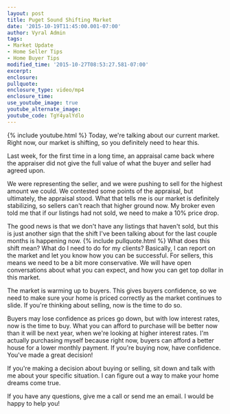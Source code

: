 ```yaml
---
layout: post
title: Puget Sound Shifting Market
date: '2015-10-19T11:45:00.001-07:00'
author: Vyral Admin
tags:
- Market Update
- Home Seller Tips
- Home Buyer Tips
modified_time: '2015-10-27T08:53:27.581-07:00'
excerpt:
enclosure:
pullquote:
enclosure_type: video/mp4
enclosure_time:
use_youtube_image: true
youtube_alternate_image:
youtube_code: TgY4yalYdlo
---
```

{% include youtube.html %}
Today, we're talking about our current market. Right now, our market is shifting, so you definitely need to hear this.

Last week, for the first time in a long time, an appraisal came back where the appraiser did not give the full value of what the buyer and seller had agreed upon.

We were representing the seller, and we were pushing to sell for the highest amount we could. We contested some points of the appraisal, but ultimately, the appraisal stood. What that tells me is our market is definitely stabilizing, so sellers can't reach that higher ground now. My broker even told me that if our listings had not sold, we need to make a 10% price drop.

The good news is that we don't have any listings that haven't sold, but this is just another sign that the shift I've been talking about for the last couple months is happening now.
{% include pullquote.html %}
What does this shift mean? What do I need to do for my clients? Basically, I can report on the market and let you know how you can be successful. For sellers, this means we need to be a bit more conservative. We will have open conversations about what you can expect, and how you can get top dollar in this market.

The market is warming up to buyers. This gives buyers confidence, so we need to make sure your home is priced correctly as the market continues to slide. If you're thinking about selling, now is the time to do so.

Buyers may lose confidence as prices go down, but with low interest rates, now is the time to buy. What you can afford to purchase will be better now than it will be next year, when we're looking at higher interest rates. I'm actually purchasing myself because right now, buyers can afford a better house for a lower monthly payment. If you're buying now, have confidence. You've made a great decision!

If you're making a decision about buying or selling, sit down and talk with me about your specific situation. I can figure out a way to make your home dreams come true.

If you have any questions, give me a call or send me an email. I would be happy to help you!
